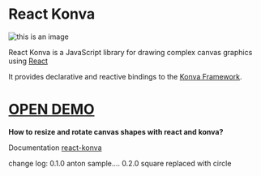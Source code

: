 # React Konva
![this is an image](https://cloud.githubusercontent.com/assets/1443320/12193428/3bda2fcc-b623-11e5-8319-b1ccfc95eaec.png)

React Konva is a JavaScript library for drawing complex canvas graphics using [React](https://reactjs.org/)

It provides declarative and reactive bindings to the [Konva Framework](https://konvajs.org/).

# [OPEN DEMO](https://codesandbox.io/s/github/konvajs/site/tree/master/react-demos/transformer?from-embed)

**How to resize and rotate canvas shapes with react and konva?**

Documentation [react-konva](https://konvajs.org/docs/react/Transformer.html)

change log:
0.1.0 anton sample....
0.2.0 square replaced with circle
